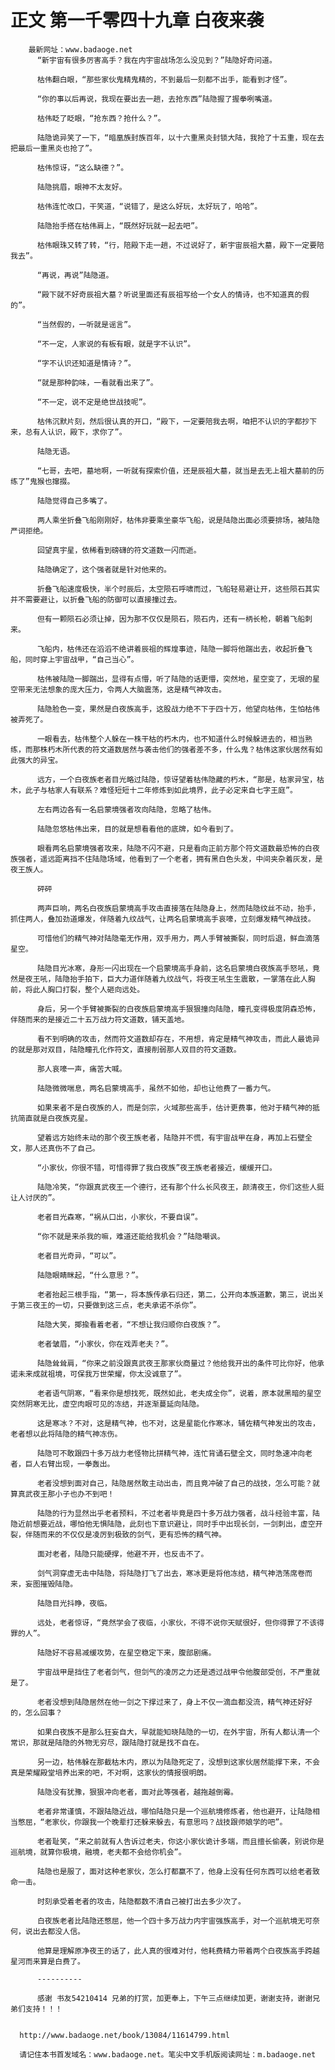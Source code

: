 # 正文 第一千零四十九章 白夜来袭
        最新网址：www.badaoge.net
          “新宇宙有很多厉害高手？我在内宇宙战场怎么没见到？”陆隐好奇问道。
      
          枯伟翻白眼，“那些家伙鬼精鬼精的，不到最后一刻都不出手，能看到才怪”。
      
          “你的事以后再说，我现在要出去一趟，去抢东西”陆隐握了握拳咧嘴道。
      
          枯伟眨了眨眼，“抢东西？抢什么？”。
      
          陆隐诡异笑了一下，“暗凰族封族百年，以十六重黑炎封锁大陆，我抢了十五重，现在去把最后一重黑炎也抢了”。
      
          枯伟惊讶，“这么缺德？”。
      
          陆隐挑眉，眼神不太友好。
      
          枯伟连忙改口，干笑道，“说错了，是这么好玩，太好玩了，哈哈”。
      
          陆隐抬手搭在枯伟肩上，“既然好玩就一起去吧”。
      
          枯伟眼珠又转了转，“行，陪殿下走一趟，不过说好了，新宇宙辰祖大墓，殿下一定要陪我去”。
      
          “再说，再说”陆隐道。
      
          “殿下就不好奇辰祖大墓？听说里面还有辰祖写给一个女人的情诗，也不知道真的假的”。
      
          “当然假的，一听就是谣言”。
      
          “不一定，人家说的有板有眼，就是字不认识”。
      
          “字不认识还知道是情诗？”。
      
          “就是那种韵味，一看就看出来了”。
      
          “不一定，说不定是绝世战技呢”。
      
          枯伟沉默片刻，然后很认真的开口，“殿下，一定要陪我去啊，咱把不认识的字都抄下来，总有人认识，殿下，求你了”。
      
          陆隐无语。
      
          “七哥，去吧，墓地啊，一听就有探索价值，还是辰祖大墓，就当是去无上祖大墓前的历练了”鬼猴也撺掇。
      
          陆隐觉得自己多嘴了。
      
          两人乘坐折叠飞船刚刚好，枯伟非要乘坐豪华飞船，说是陆隐出面必须要排场，被陆隐严词拒绝。
      
          回望真宇星，依稀看到磅礴的符文道数一闪而逝。
      
          陆隐确定了，这个强者就是针对他来的。
      
          折叠飞船速度极快，半个时辰后，太空陨石呼啸而过，飞船轻易避让开，这些陨石其实并不需要避让，以折叠飞船的防御可以直接撞过去。
      
          但有一颗陨石必须让掉，因为那不仅仅是陨石，陨石内，还有一柄长枪，朝着飞船刺来。
      
          飞船内，枯伟还在滔滔不绝讲着辰祖的辉煌事迹，陆隐一脚将他踹出去，收起折叠飞船，同时穿上宇宙战甲，“自己当心”。
      
          枯伟被陆隐一脚踹出，显得有点懵，听了陆隐的话更懵，突然地，星空变了，无垠的星空带来无法想象的庞大压力，令两人大脑震荡，这是精气神攻击。
      
          陆隐脸色一变，果然是白夜族高手，这股战力绝不下于四十万，他望向枯伟，生怕枯伟被弄死了。
      
          一眼看去，枯伟整个人躲在一株干枯的朽木内，也不知道什么时候躲进去的，相当熟练，而那株朽木所代表的符文道数居然与袭击他们的强者差不多，什么鬼？枯伟这家伙居然有如此强大的异宝。
      
          远方，一个白夜族老者目光略过陆隐，惊讶望着枯伟隐藏的朽木，“那是，枯家异宝，枯木，此子与枯家人有联系？难怪短短十二年修炼到如此境界，此子必定来自七字王庭”。
      
          左右两边各有一名启蒙境强者攻向陆隐，忽略了枯伟。
      
          陆隐忽悠枯伟出来，目的就是想看看他的底牌，如今看到了。
      
          眼看两名启蒙境强者攻来，陆隐不闪不避，只是看向正前方那个符文道数最恐怖的白夜族强者，遥远距离挡不住陆隐场域，他看到了一个老者，拥有黑白色头发，中间夹杂着灰发，是夜王族人。
      
          砰砰
      
          两声巨响，两名白夜族启蒙境高手攻击直接落在陆隐身上，然而陆隐纹丝不动，抬手，抓住两人，叠加劲道爆发，伴随着九纹战气，让两名启蒙境高手哀嚎，立刻爆发精气神战技。
      
          可惜他们的精气神对陆隐毫无作用，双手用力，两人手臂被撕裂，同时后退，鲜血滴落星空。
      
          陆隐目光冰寒，身形一闪出现在一个启蒙境高手身前，这名启蒙境白夜族高手怒吼，竟然是夜王吼，陆隐抬手拍下，巨大力道伴随着九纹战气，将夜王吼生生震散，一掌落在此人胸前，将此人胸口打裂，整个人砸向远处。
      
          身后，另一个手臂被撕裂的白夜族启蒙境高手狠狠撞向陆隐，瞳孔变得极度阴森恐怖，伴随而来的是接近二十五万战力符文道数，铺天盖地。
      
          看不到明确的攻击，然而符文道数却存在，不用想，肯定是精气神攻击，而此人最诡异的就是那对双目，陆隐瞳孔化作符文，直接削弱那人双目的符文道数。
      
          那人哀嚎一声，痛苦大喊。
      
          陆隐微微喘息，两名启蒙境高手，虽然不如他，却也让他费了一番力气。
      
          如果来者不是白夜族的人，而是剑宗，火域那些高手，估计更费事，他对于精气神的抵抗简直就是白夜族克星。
      
          望着远方始终未动的那个夜王族老者，陆隐并不慌，有宇宙战甲在身，再加上石壁全文，那人还真伤不了自己。
      
          “小家伙，你很不错，可惜得罪了我白夜族”夜王族老者接近，缓缓开口。
      
          陆隐冷笑，“你跟真武夜王一个德行，还有那个什么长风夜王，颜清夜王，你们这些人挺让人讨厌的”。
      
          老者目光森寒，“祸从口出，小家伙，不要自误”。
      
          “你不就是来杀我的嘛，难道还能给我机会？”陆隐嘲讽。
      
          老者目光奇异，“可以”。
      
          陆隐眼睛眯起，“什么意思？”。
      
          老者抬起三根手指，“第一，将本族传承石归还，第二，公开向本族道歉，第三，说出关于第三夜王的一切，只要做到这三点，老夫承诺不杀你”。
      
          陆隐大笑，揶揄看着老者，“不想让我归顺你白夜族？”。
      
          老者皱眉，“小家伙，你在戏弄老夫？”。
      
          陆隐耸耸肩，“你来之前没跟真武夜王那家伙商量过？他给我开出的条件可比你好，他承诺未来成就祖境，可保我万世荣耀，你太没诚意了”。
      
          老者语气阴寒，“看来你是想找死，既然如此，老夫成全你”，说着，原本就黑暗的星空突然阴寒无比，虚空肉眼可见的冻结，并逐渐蔓延向陆隐。
      
          这是寒冰？不对，这是精气神，也不对，这是星能化作寒冰，辅佐精气神发出的攻击，老者想以此将陆隐的精气神冻伤。
      
          陆隐可不敢跟四十多万战力老怪物比拼精气神，连忙背诵石壁全文，同时急速冲向老者，巨人右臂出现，一拳轰出。
      
          老者没想到面对自己，陆隐居然敢主动出击，而且竟冲破了自己的战技，怎么可能？就算真武夜王那小子也办不到吧！
      
          陆隐的行为显然出乎老者预料，不过老者毕竟是四十多万战力强者，战斗经验丰富，陆隐近前想要近战，哪怕他无惧陆隐，此刻也下意识避让，同时手中出现长剑，一剑刺出，虚空开裂，伴随而来的不仅仅是凌厉到极致的剑气，更有恐怖的精气神。
      
          面对老者，陆隐只能硬撑，他避不开，也反击不了。
      
          剑气洞穿虚无击中陆隐，将陆隐打飞了出去，寒冰更是将他冻结，精气神浩荡席卷而来，妄图摧毁陆隐。
      
          陆隐目光抖睁，夜临。
      
          远处，老者惊讶，“竟然学会了夜临，小家伙，不得不说你天赋很好，但你得罪了不该得罪的人”。
      
          陆隐好不容易减缓攻势，在星空稳定下来，腹部剧痛。
      
          宇宙战甲是挡住了老者剑气，但剑气的凌厉之力还是透过战甲令他腹部受创，不严重就是了。
      
          老者没想到陆隐居然在他一剑之下撑过来了，身上不仅一滴血都没流，精气神还好好的，怎么回事？
      
          如果白夜族不是那么狂妄自大，早就能知晓陆隐的一切，在外宇宙，所有人都认清一个常识，那就是陆隐的外物无穷尽，跟陆隐打就是找不自在。
      
          另一边，枯伟躲在那截枯木内，原以为陆隐死定了，没想到这家伙居然能撑下来，不会真是荣耀殿堂培养出来的吧，不对啊，这家伙的情报很明朗。
      
          陆隐没有犹豫，狠狠冲向老者，面对此等强者，越拖越倒霉。
      
          老者非常谨慎，不跟陆隐近战，哪怕陆隐只是一个巡航境修炼者，他也避开，让陆隐相当憋屈，“老家伙，你跟我一个晚辈打还躲来躲去，有意思吗？战技跟师娘学的吧”。
      
          老者耻笑，“来之前就有人告诉过老夫，你这小家伙诡计多端，而且擅长偷袭，别说你是巡航境，就算你极境，融境，老夫都不会给你机会”。
      
          陆隐也是服了，面对这种老家伙，怎么打都赢不了，他身上没有任何东西可以给老者致命一击。
      
          时刻承受着老者的攻击，陆隐都数不清自己被打出去多少次了。
      
          白夜族老者比陆隐还憋屈，他一个四十多万战力内宇宙强族高手，对一个巡航境无可奈何，说出去都没人信。
      
          他算是理解原净夜王的话了，此人真的很难对付，他耗费精力带着两个白夜族高手跨越星河而来算是白费了。
      
          ----------
      
          感谢 书友54210414 兄弟的打赏，加更奉上，下午三点继续加更，谢谢支持，谢谢兄弟们支持！！！
      
      
      http://www.badaoge.net/book/13084/11614799.html
      
      请记住本书首发域名：www.badaoge.net。笔尖中文手机版阅读网址：m.badaoge.net